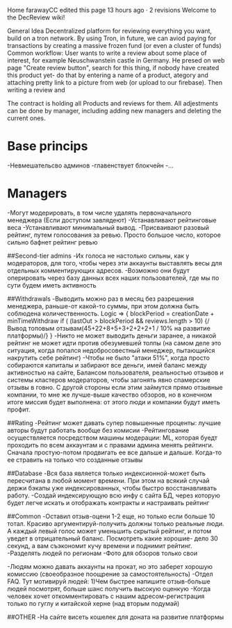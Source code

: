 
Home
farawayCC edited this page 13 hours ago · 2 revisions
Welcome to the DecReview wiki!

General Idea
Decentralized platform for reviewing everything you want, build on a tron network. By using Tron, in future, we can aviod paying for transactions by creating a massive frozen fund (or even a cluster of funds) Common workflow: User wants to write a review about some place of interest, for example Neuschwanstein castle in Germany. He presed on web page "Create review button", search for this thing, if nobody have created this product yet- do that by entering a name of a product, ategory and attaching pretty link to a picture from web (or upload to our firebase). Then writing a review and

The contract is holding all Products and reviews for them. All adjestments can be done by manager, including adding new managers and deleting the current ones.

# Base princips
-Невмешательсво админов
-главенствует блокчейн
-...


# Managers
-Могут модерировать, в том числе удалять первоначального менеджера (Если доступом завлядеют) -Устанавливают рейтинговые веса -Устанавливают минимальный вывод. -Присваивают разовый рейтинг, путем голосования за ревью. Просто большое число, которое сильно бафнет рейтинг ревью

##Second-tier admins
-Их голоса не настолько сильны, как у модераторов, для того, чтобы через эти аккаунты выставлять весы для отдельных комментирующих адресов. -Возможно они будут оперировать через базу данных всех наших пользователей, где мы по сути будем иметь активность

##Withdrawals
-Выводить можно раз в месяц без разрешения менеджера, раньше-от какой-то суммы, при этом должна быть соблюдена количественность. Logic => { blockPeriod = creationDate + minTimeWithdraw if ( (lastOut > blockPeriod && reviews.length > 10) {/Вывод топовым отзывам(45+22+8+5+3+2+2+2+1 / 10% на развитие платформы)/} } -Никто не может выводить деньги заранее, а никакой рейтинг не может идти против обезумевшей толпы (на самом деле это ситуация, когда попался недобросовестный менеджер, пытающийся накрутить себе рейтинг) -Чтобы не было "атаки 51%", когда просто собираются капиталы и забирают все деньги, имей баланс между активностью на сайте, Балансом пользователя, реальностью отзывов и системы кластеров модераторов, чтобы загонять явно спамерские отзывы в говно. С другой стороны если этим займутся прямо отзывные компании, то мне же лучше-выше качество обзоров, но в конечном итоге миссия будет выполнена: от этого люди и компании будут иметь профит.

##Rating
-Рейтинг может давать супер повышенные проценты: лучшие авторы будут работать вообще без комисии -Рейтингование осуществляется посредством машины модерации: ML, которая буедт проходить по всем аккаунтам и с правами админа менять рейтинги. Сначала простую-потом продвигать ее все дальше и дальше. Когда-то ее стравить на только что созданные отзывы

##Database
-Вся база является только индексионной-может быть пересчитана в любой момент времени. При этом на всякий случай держи бэкапы уже индексированных, чтобы быстро восстанавливать работу. -Создай индексирующую всю инфу с сайта БД, через которую будет легче искать и отображать контракты и настраивать рейтинг

##Common
-Оставил отзыв-оцени 1-2 еще, но только если больше 10 тотал. Красиво аргументируй-получить должны только реальные люди. А каждый левый голос может уменьшить скрытый рейтинг, и потом уведет в отрицательный баланс. Посмотреть какие хорошие- дело 30 секунд, а вам съэкономит кучу времени и поднимит рейтинг. -Разделять людей по регионам -Фото для обзоров только свои

-Людям можно давать аккаунты на прокат, но это заберет хорошую комиссию (своеобразное поощрение за самостоятельность) -Отдел FAQ. Тут мотивируй людей: 1)Чем быстрее напишите отзыв-больше людей посмотрят, больше шанс получить высокую оценкую -Когда человек хочет откомментировать с нашим адресом-регистрация только по гуглу и китайской херне (над вторым подумай)

##OTHER -На сайте висеть кошелек для доната на развитие платформы
